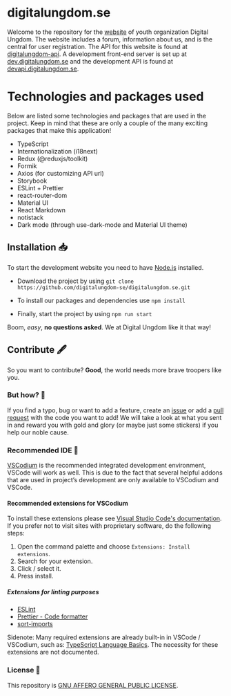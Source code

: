 # digitalungdom.se

Welcome to the repository for the [website](https://digitalungdom.se/) of youth organization Digital Ungdom. The website includes a forum, information about us, and is the central for user registration. The API for this website is found at [digitalungdom-api](https://github.com/digitalungdom-se/digitalungdom-api). A development front-end server is set up at [dev.digitalungdom.se](https://dev.digitalungdom.se) and the development API is found at [devapi.digitalungdom.se](https://devapi.digitalungdom.se).

# Technologies and packages used

Below are listed some technologies and packages that are used in the project. Keep in mind that these are only a couple of the many exciting packages that make this application!

- TypeScript
- Internationalization (i18next)
- Redux (@reduxjs/toolkit)
- Formik
- Axios (for customizing API url)
- Storybook
- ESLint + Prettier
- react-router-dom
- Material UI
- React Markdown
- notistack
- Dark mode (through use-dark-mode and Material UI theme)

## Installation 📥

To start the development website you need to have [Node.js](https://nodejs.org/en/download/) installed.

- Download the project by using `git clone https://github.com/digitalungdom-se/digitalungdom.se.git`

- To install our packages and dependencies use `npm install`

- Finally, start the project by using `npm run start`

Boom, _easy_, **no questions asked**. We at Digital Ungdom like it that way!

## Contribute 🖋️

So you want to contribute? **Good**, the world needs more brave troopers like you.

### But how? 🤔

If you find a typo, bug or want to add a feature, create an [issue](https://github.com/digitalungdom-se/digitalungdom.se/issues) or add a [pull request](https://github.com/digitalungdom-se/digitalungdom.se/pulls) with the code you want to add! We will take a look at what you sent in and reward you with gold and glory (or maybe just some stickers) if you help our noble cause.

### Recommended IDE 💾

[VSCodium](https://vscodium.com/) is the recommended integrated development environment, VSCode will work as well. This is due to the fact that several helpful addons that are used in project’s development are only available to VSCodium and VSCode.

#### Recommended extensions for VSCodium

To install these extensions please see [Visual Studio Code's documentation](https://code.visualstudio.com/docs/introvideos/extend). If you prefer not to visit sites with proprietary software, do the following steps:

1. Open the command palette and choose `Extensions: Install extensions`.
2. Search for your extension.
3. Click / select it.
4. Press install.

##### Extensions for linting purposes

- [ESLint](https://open-vsx.org/extension/dbaeumer/vscode-eslint)
- [Prettier - Code formatter](https://open-vsx.org/extension/esbenp/prettier-vscode)
- [sort-imports](https://github.com/amatiasq/vsc-sort-imports)

Sidenote: Many required extensions are already built-in in VSCode / VSCodium, such as: [TypeScript Language Basics](https://open-vsx.org/extension/vscode/typescript). The necessity for these extensions are not documented.

### License 📝

This repository is [GNU AFFERO GENERAL PUBLIC LICENSE](./LICENSE).
